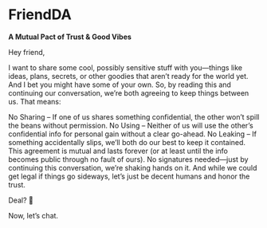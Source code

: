 # FriendDA
**A Mutual Pact of Trust &amp; Good Vibes**

Hey friend,

I want to share some cool, possibly sensitive stuff with you—things like ideas, plans, secrets, or other goodies that aren’t ready for the world yet. And I bet you might have some of your own. So, by reading this and continuing our conversation, we’re both agreeing to keep things between us. That means:

No Sharing – If one of us shares something confidential, the other won’t spill the beans without permission.
No Using – Neither of us will use the other’s confidential info for personal gain without a clear go-ahead.
No Leaking – If something accidentally slips, we’ll both do our best to keep it contained.
This agreement is mutual and lasts forever (or at least until the info becomes public through no fault of ours). No signatures needed—just by continuing this conversation, we’re shaking hands on it. And while we could get legal if things go sideways, let’s just be decent humans and honor the trust.

Deal? 🤝

Now, let’s chat.
